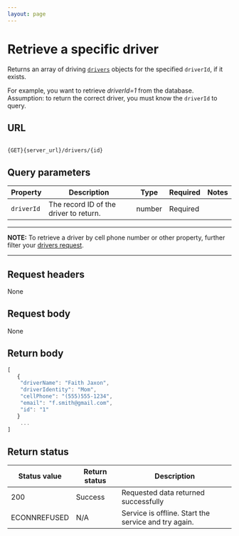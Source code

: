 ```yaml
---
layout: page
---
```

# Retrieve a specific driver

Returns an array of driving [`drivers`](drivers) objects for the specified `driverId`, if it exists.

For example, you want to retrieve *driverId=1* from the database.
Assumption: to return the correct driver, you must know the `driverId` to query.

## URL

```shell

{GET}{server_url}/drivers/{id}
```

## Query parameters

| Property | Description | Type | Required | Notes |
| -------------- | ------ | ------------ |------------ |------------ |
| `driverId` | The record ID of the driver to return.  | number | Required |  |

---

**NOTE:**
To retrieve a driver by cell phone number or other property, further filter your [drivers request](drivers-get-driver-by-property.md).

---

## Request headers

None

## Request body

None

## Return body

```js
[
   {
    "driverName": "Faith Jaxon",
    "driverIdentity": "Mom",
    "cellPhone": "(555)555-1234",
    "email": "f.smith@gmail.com",
    "id": "1"
   }
    ...
]
```

## Return status

| Status value | Return status | Description |
| ------------- | ----------- | ----------- |
| 200 | Success | Requested data returned successfully |
|  ECONNREFUSED | N/A | Service is offline. Start the service and try again. |
